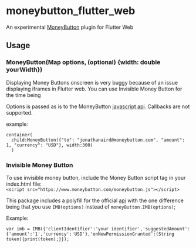 # moneybutton_flutter_web

An experimental [MoneyButton](https://www.moneybutton.com) plugin for Flutter Web

## Usage

### MoneyButton(Map options, (optional) {width: double yourWidth})  


Displaying Money Buttons onscreen is very buggy because of an issue displaying iframes in Flutter web. You can use Invisible Money Button for the time being

Options is passed as is to the MoneyButton [javascript api](https://docs.moneybutton.com/docs/mb-javascript.html). Callbacks are not supported.

example:   
```
container(
  child:MoneyButton({"to": "jonathanaird@moneybutton.com", "amount": 1, "currency": "USD"}, width:300)
  )
``` 
 
 ### Invisible Money Button   
 To use invisible money button, include the Money Button script tag in your index.html file:  
 `<script src="https://www.moneybutton.com/moneybutton.js"></script>` 

 This package includes a polyfill for the official [api](https://docs.moneybutton.com/docs/mb-invisible-money-button.html) with the one difference being that you use `IMB(options)` instead of `moneyButton.IMB(options)`; 
  
Example:
```
var imb = IMB({'clientIdentifier':'your identifier','suggestedAmount':{'amount':'1','currency':'USD'},'onNewPermissionGranted':(String token){print(token);}});
```



